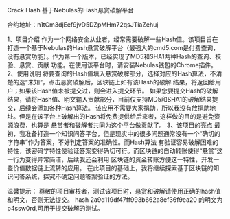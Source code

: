 ﻿Crack Hash  基于Nebulas的Hash悬赏破解平台

合约地址：n1tCm3djEef9jvD5DZpMHm72qsJTiaZehuj

1、项目介绍
	作为一个网络安全从业者，经常需要破解一些Hash值。该项目旨在打造一个基于Nebulas的Hash悬赏破解平台（最强大的cmd5.com是付费查询，没有悬赏功能）。作为第一个版本，已经实现了MD5和SHA1两种Hash的查询、校验、悬赏、贡献
	功能。在使用该平台时，请安装Nebulas钱包的Chrome插件。
2、使用说明
		将要查询的Hash值填入悬赏破解部分，选择对应的Hash算法，不清楚的选“未知”，点击悬赏破解后，区块链上如有该Hash的破解
	结果，将返回给用户；如果该Hash值未被提交过，则会进入提交环节。
		如果您要提交Hash的破解结果，请将Hash值、明文输入贡献部分，目前仅支持MD5和SHA1的破解结果提交，后续会添加各种Hash算法。
		该应用不需要大家捐助，所以我没有放捐助地址。但是在该平台上破解出的Hash将免费提供给后来者，这样做的目的是避免资源浪费，也算是
		悬赏者和破解者共同为这个平台做贡献了。
3、该项目的亮点
	    最初，我准备打造一个知识问答平台，但是现实中的很多问题通常没有一个“确切的字符串”作为答案，不好判定答案的准确性。而Hash算法
	有验证容易破解困难的特性，该密码学特性使验证答案变得确切可行。而区块链的自动转账使得“悬赏”这一行为变得异常简洁，后续我还会利用
	区块链的资金转账方便这一特性，开发一些价值数据链上流转的应用。
		在此项目的基础上，我将继续探索基于区块链的知识问答系统，探究不确定问题答案验证的方法。
		
温馨提示：
  尊敬的项目审核者，测试该项目时，悬赏和破解请使用正确的hash值和明文，否则无法提交。
  hash 2a9d119df47ff993b662a8ef36f9ea20 的明文为p4ssw0rd,可用于提交破解的测试。
